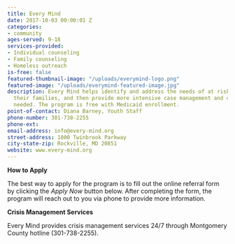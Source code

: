 ```yaml
---
title: Every Mind
date: 2017-10-03 00:00:01 Z
categories:
- community
ages-served: 9-18
services-provided:
- Individual counseling
- Family counseling
- Homeless outreach
is-free: false
featured-thumbnail-image: "/uploads/everymind-logo.png"
featured-image: "/uploads/everymind-featured-image.jpg"
description: Every Mind helps identify and address the needs of at risk children and
  their families, and then provide more intensive case management and counseling when
  needed. The program is free with Medicaid enrollment.
point-of-contact: Diana Barney, Youth Staff
phone-number: 301-738-2255
phone-ext: 
email-address: info@every-mind.org
street-address: 1000 Twinbrook Parkway
city-state-zip: Rockville, MD 20851
website: www.every-mind.org
---
```


**How to Apply**

The best way to apply for the program is to fill out the online referral form by clicking the _Apply Now_ button below. After completing the form, the program will reach out to you via phone to provide more information.

**Crisis Management Services**

Every Mind provides crisis management services 24/7 through Montgomery County hotline (301-738-2255).
